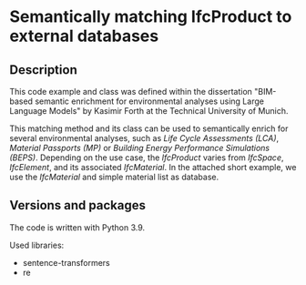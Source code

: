 # Semantically matching IfcProduct to external databases

## Description
This code example and class was defined within the dissertation 
"BIM-based semantic enrichment for environmental analyses using Large Language Models" 
by Kasimir Forth at the Technical University of Munich.

This matching method and its class can be used to semantically enrich for several environmental analyses, 
such as *Life Cycle Assessments (LCA)*, *Material Passports (MP)* or *Building Energy Performance Simulations (BEPS)*.
Depending on the use case, the *IfcProduct* varies from *IfcSpace*, *IfcElement*, and its associated *IfcMaterial*.
In the attached short example, we use the *IfcMaterial* and simple material list as database.


## Versions and packages
The code is written with Python 3.9.

Used libraries:
- sentence-transformers 
- re
